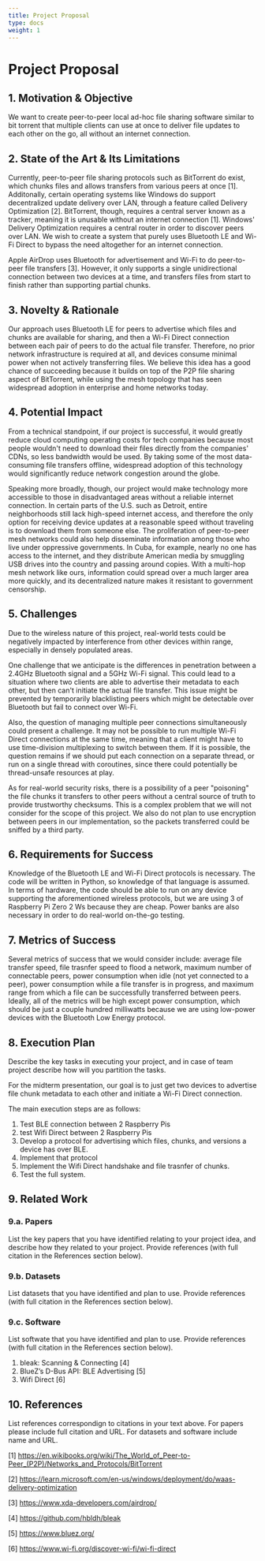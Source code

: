 ```yaml
---
title: Project Proposal
type: docs
weight: 1
---
```


# Project Proposal

## 1. Motivation & Objective

We want to create peer-to-peer local ad-hoc file sharing software similar to bit torrent that multiple clients can use at once to deliver file updates to each other on the go, all without an internet connection.

## 2. State of the Art & Its Limitations

Currently, peer-to-peer file sharing protocols such as BitTorrent do exist, which chunks files and allows transfers from various peers at once [1]. Additonally, certain operating systems like Windows do support decentralized update delivery over LAN, through a feature called Delivery Optimization [2]. BitTorrent, though, requires a central server known as a tracker, meaning it is unusable without an internet connection [1]. Windows' Delivery Optimization requires a central router in order to discover peers over LAN. We wish to create a system that purely uses Bluetooth LE and Wi-Fi Direct to bypass the need altogether for an internet connection.

Apple AirDrop uses Bluetooth for advertisement and Wi-Fi to do peer-to-peer file transfers [3]. However, it only supports a single unidirectional connection between two devices at a time, and transfers files from start to finish rather than supporting partial chunks.

## 3. Novelty & Rationale

Our approach uses Bluetooth LE for peers to advertise which files and chunks are available for sharing, and then a Wi-Fi Direct connection between each pair of peers to do the actual file transfer. Therefore, no prior network infrastructure is required at all, and devices consume minimal power when not actively transferring files. We believe this idea has a good chance of succeeding because it builds on top of the P2P file sharing aspect of BitTorrent, while using the mesh topology that has seen widespread adoption in enterprise and home networks today.

## 4. Potential Impact

From a technical standpoint, if our project is successful, it would greatly reduce cloud computing operating costs for tech companies because most people wouldn't need to download their files directly from the companies' CDNs, so less bandwidth would be used. By taking some of the most data-consuming file transfers offline, widespread adoption of this technology would significantly reduce network congestion around the globe.

Speaking more broadly, though, our project would make technology more accessible to those in disadvantaged areas without a reliable internet connection. In certain parts of the U.S. such as Detroit, entire neighborhoods still lack high-speed internet access, and therefore the only option for receiving device updates at a reasonable speed without traveling is to download them from someone else. The proliferation of peer-to-peer mesh networks could also help disseminate information among those who live under oppressive governments. In Cuba, for example, nearly no one has access to the internet, and they distribute American media by smuggling USB drives into the country and passing around copies. With a multi-hop mesh network like ours, information could spread over a much larger area more quickly, and its decentralized nature makes it resistant to government censorship.

## 5. Challenges

Due to the wireless nature of this project, real-world tests could be negatively impacted by interference from other devices within range, especially in densely populated areas.

One challenge that we anticipate is the differences in penetration between a 2.4GHz Bluetooth signal and a 5GHz Wi-Fi signal. This could lead to a situation where two clients are able to advertise their metadata to each other, but then can't initiate the actual file transfer. This issue might be prevented by temporarily blacklisting peers which might be detectable over Bluetooth but fail to connect over Wi-Fi.

Also, the question of managing multiple peer connections simultaneously could present a challenge. It may not be possible to run multiple Wi-Fi Direct connections at the same time, meaning that a client might have to use time-division multiplexing to switch between them. If it is possible, the question remains if we should put each connection on a separate thread, or run on a single thread with coroutines, since there could potentially be thread-unsafe resources at play.

As for real-world security risks, there is a possibility of a peer "poisoning" the file chunks it transfers to other peers without a central source of truth to provide trustworthy checksums. This is a complex problem that we will not consider for the scope of this project. We also do not plan to use encryption between peers in our implementation, so the packets transferred could be sniffed by a third party.

## 6. Requirements for Success

Knowledge of the Bluetooth LE and Wi-Fi Direct protocols is necessary. The code will be written in Python, so knowledge of that language is assumed. In terms of hardware, the code should be able to run on any device supporting the aforementioned wireless protocols, but we are using 3 of Raspberry Pi Zero 2 Ws because they are cheap. Power banks are also necessary in order to do real-world on-the-go testing.

## 7. Metrics of Success

Several metrics of success that we would consider include: average file transfer speed, file trasnfer speed to flood a network, maximum number of connectable peers, power consumption when idle (not yet connected to a peer), power consumption while a file transfer is in progress, and maximum range from which a file can be successfully transferred between peers. Ideally, all of the metrics will be high except power consumption, which should be just a couple hundred milliwatts because we are using low-power devices with the Bluetooth Low Energy protocol.

## 8. Execution Plan

Describe the key tasks in executing your project, and in case of team project describe how will you partition the tasks.


For the midterm presentation, our goal is to just get two devices to advertise file chunk metadata to each other and initiate a Wi-Fi Direct connection.

The main execution steps are as follows:

1. Test BLE connection between 2 Raspberry Pis
2. test Wifi Direct between 2 Raspberry Pis
3. Develop a protocol for advertising which files, chunks, and versions a device has over BLE.
4. Implement that protocol
5. Implement the Wifi Direct handshake and file trasnfer of chunks.
6. Test the full system.


## 9. Related Work

### 9.a. Papers

List the key papers that you have identified relating to your project idea, and describe how they related to your project. Provide references (with full citation in the References section below).

### 9.b. Datasets

List datasets that you have identified and plan to use. Provide references (with full citation in the References section below).

### 9.c. Software

List softwate that you have identified and plan to use. Provide references (with full citation in the References section below).

1. bleak: Scanning & Connecting [4]
2. BlueZ’s D-Bus API: BLE Advertising [5]
3. Wifi Direct [6]

## 10. References

List references correspondign to citations in your text above. For papers please include full citation and URL. For datasets and software include name and URL.

[1] https://en.wikibooks.org/wiki/The_World_of_Peer-to-Peer_(P2P)/Networks_and_Protocols/BitTorrent

[2] https://learn.microsoft.com/en-us/windows/deployment/do/waas-delivery-optimization

[3] https://www.xda-developers.com/airdrop/

[4] https://github.com/hbldh/bleak

[5] https://www.bluez.org/

[6] https://www.wi-fi.org/discover-wi-fi/wi-fi-direct